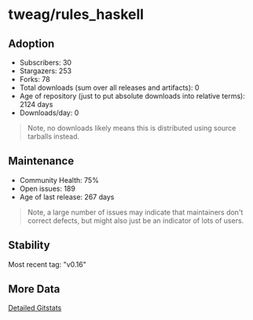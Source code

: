 # tweag/rules_haskell

## Adoption

- Subscribers: 30
- Stargazers: 253
- Forks: 78
- Total downloads (sum over all releases and artifacts): 0
- Age of repository (just to put absolute downloads into relative terms): 2124 days
- Downloads/day: 0

> Note, no downloads likely means this is distributed using source tarballs instead.

## Maintenance

- Community Health: 75%
- Open issues: 189
- Age of last release: 267 days

> Note, a large number of issues may indicate that maintainers don't correct defects, but might also
> just be an indicator of lots of users.

## Stability

Most recent tag: "v0.16"

## More Data

[Detailed Gitstats](/bazel-catalog/gitstats/tweag/rules_haskell)

